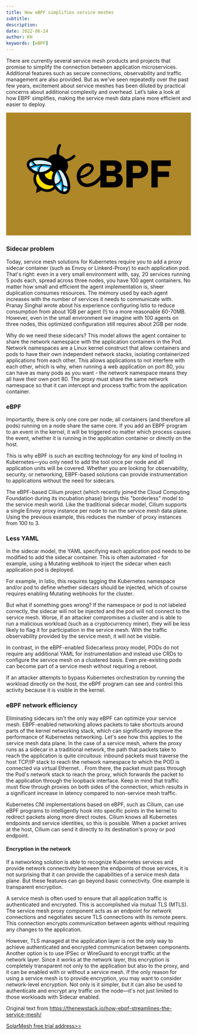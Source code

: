 ```yaml
---
title: How eBPF simplifies service meshes
subtitle:
description:
date: 2022-06-24
author: KH
keywords: [eBPF]
---
```


There are currently several service mesh products and projects that promise to simplify the connection between application microservices. Additional features such as secure connections, observability and traffic management are also provided. But as we've seen repeatedly over the past few years, excitement about service meshes has been diluted by practical concerns about additional complexity and overhead. Let’s take a look at how EBPF simplifies, making the service mesh data plane more efficient and easier to deploy.

![](img.png)

### Sidecar problem

Today, service mesh solutions for Kubernetes require you to add a proxy sidecar container (such as Envoy or Linkerd-Proxy) to each application pod. That's right: even in a very small environment with, say, 20 services running 5 pods each, spread across three nodes, you have 100 agent containers. No matter how small and efficient the agent implementation is, sheer duplication consumes resources. The memory used by each agent increases with the number of services it needs to communicate with. Pranay Singhal wrote about his experience configuring Istio to reduce consumption from about 1GB per agent (!) to a more reasonable 60-70MB. However, even in the small environment we imagine with 100 agents on three nodes, this optimized configuration still requires about 2GB per node.

Why do we need these sidecars? This model allows the agent container to share the network namespace with the application containers in the Pod. Network namespaces are a Linux kernel construct that allow containers and pods to have their own independent network stacks, isolating containerized applications from each other. This allows applications to not interfere with each other, which is why, when running a web application on port 80, you can have as many pods as you want - the network namespace means they all have their own port 80. The proxy must share the same network namespace so that it can intercept and process traffic from the application container.

### eBPF

Importantly, there is only one core per node; all containers (and therefore all pods) running on a node share the same core. If you add an EBPF program to an event in the kernel, it will be triggered no matter which process causes the event, whether it is running in the application container or directly on the host.

This is why eBPF is such an exciting technology for any kind of tooling in Kubernetes—you only need to add the tool once per node and all application units will be covered. Whether you are looking for observability, security, or networking, EBPF-based solutions can provide instrumentation to applications without the need for sidecars.

The eBPF-based Cilium project (which recently joined the Cloud Computing Foundation during its incubation phase) brings this "borderless" model to the service mesh world. Like the traditional sidecar model, Cilium supports a single Envoy proxy instance per node to run the service mesh data plane. Using the previous example, this reduces the number of proxy instances from 100 to 3.

### Less YAML

In the sidecar model, the YAML specifying each application pod needs to be modified to add the sidecar container. This is often automated - for example, using a Mutating webhook to inject the sidecar when each application pod is deployed.

For example, in Istio, this requires tagging the Kubernetes namespace and/or pod to define whether sidecars should be injected, which of course requires enabling Mutating webhooks for the cluster.

But what if something goes wrong? If the namespace or pod is not labeled correctly, the sidecar will not be injected and the pod will not connect to the service mesh. Worse, if an attacker compromises a cluster and is able to run a malicious workload (such as a cryptocurrency miner), they will be less likely to flag it for participation in the service mesh. With the traffic observability provided by the service mesh, it will not be visible.

In contrast, in the eBPF-enabled Sidecarless proxy model, PODs do not require any additional YAML for instrumentation and instead use CRDs to configure the service mesh on a clustered basis. Even pre-existing pods can become part of a service mesh without requiring a reboot.

If an attacker attempts to bypass Kubernetes orchestration by running the workload directly on the host, the eBPF program can see and control this activity because it is visible in the kernel.

### eBPF network efficiency

Eliminating sidecars isn't the only way eBPF can optimize your service mesh. EBPF-enabled networking allows packets to take shortcuts around parts of the kernel networking stack, which can significantly improve the performance of Kubernetes networking. Let's see how this applies to the service mesh data plane. In the case of a service mesh, where the proxy runs as a sidecar in a traditional network, the path that packets take to reach the application is quite circuitous: inbound packets must traverse the host TCP/IP stack to reach the network namespace to which the POD is connected via virtual Ethernet. . From there, the packet must pass through the Pod's network stack to reach the proxy, which forwards the packet to the application through the loopback interface. Keep in mind that traffic must flow through proxies on both sides of the connection, which results in a significant increase in latency compared to non-service mesh traffic.

Kubernetes CNI implementations based on eBPF, such as Cilium, can use eBPF programs to intelligently hook into specific points in the kernel to redirect packets along more direct routes. Cilium knows all Kubernetes endpoints and service identities, so this is possible. When a packet arrives at the host, Cilium can send it directly to its destination's proxy or pod endpoint.

#### Encryption in the network

If a networking solution is able to recognize Kubernetes services and provide network connectivity between the endpoints of those services, it is not surprising that it can provide the capabilities of a service mesh data plane. But these features can go beyond basic connectivity. One example is transparent encryption.

A service mesh is often used to ensure that all application traffic is authenticated and encrypted. This is accomplished via mutual TLS (MTLS). The service mesh proxy component acts as an endpoint for network connections and negotiates secure TLS connections with its remote peers. This connection encrypts communication between agents without requiring any changes to the application.

However, TLS managed at the application layer is not the only way to achieve authenticated and encrypted communication between components. Another option is to use IPSec or WireGuard to encrypt traffic at the network layer. Since it works at the network layer, this encryption is completely transparent not only to the application but also to the proxy, and it can be enabled with or without a service mesh. If the only reason for using a service mesh is to provide encryption, you may want to consider network-level encryption. Not only is it simpler, but it can also be used to authenticate and encrypt any traffic on the node—it's not just limited to those workloads with Sidecar enabled.

Original text from https://thenewstack.io/how-ebpf-streamlines-the-service-mesh/

[SolarMesh free trial address>>](https://www.cloudtogo.cn/product-SolarMesh)
